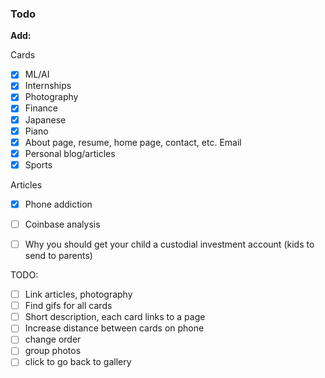 ### Todo


**Add:**

Cards
- [x] ML/AI
- [x] Internships
- [x] Photography
- [x] Finance
- [x] Japanese
- [x] Piano
- [x] About page, resume, home page, contact, etc. Email
- [x] Personal blog/articles
- [x] Sports

Articles
- [x] Phone addiction
- [ ] Coinbase analysis
- [ ] Why you should get your child a custodial investment account (kids to send to parents)


TODO:

- [ ] Link articles, photography
- [ ] Find gifs for all cards
- [ ] Short description, each card links to a page
- [ ] Increase distance between cards on phone
- [ ] change order
- [ ] group photos
- [ ] click to go back to gallery

